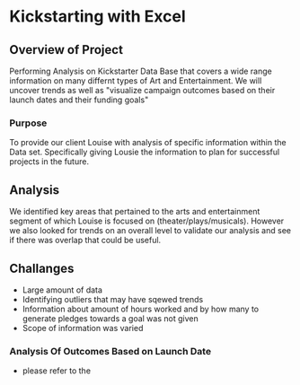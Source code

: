 # Kickstarting with Excel
## Overview of Project
Performing Analysis on Kickstarter Data Base that covers a wide range information on many differnt types of Art and Entertainment. We will uncover trends as well as "visualize campaign outcomes based on their launch dates and their funding goals"  
### Purpose
To provide our client Louise with analysis of specific information within the Data set. Specifically giving Lousie the information to plan for successful projects in the future.
## Analysis 
We identified key areas that pertained to the arts and entertainment segment of which Louise is focused on (theater/plays/musicals). However we also looked for trends on an overall level to validate our analysis and see if there was overlap that could be useful.
## Challanges 
* Large amount of data
* Identifying outliers that may have sqewed trends
* Information about amount of hours worked and by how many to generate pledges towards a goal was not given
* Scope of information was varied
### Analysis Of Outcomes Based on Launch Date
* please refer to the 
